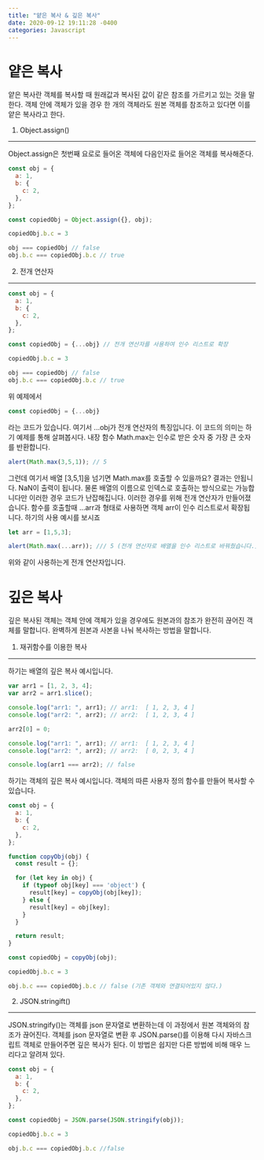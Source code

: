 ```yaml
---
title: "얕은 복사 & 깊은 복사"
date: 2020-09-12 19:11:28 -0400
categories: Javascript
---
```


얕은 복사
===
얕은 복사란 객체를 복사할 때 원래값과 복사된 값이 같은 참조를
가르키고 있는 것을 말한다. 객체 안에 객체가 있을 경우 한 개의 객체라도
원본 객체를 참조하고 있다면 이를 얕은 복사라고 한다.

1. Object.assign()
---

Object.assign은 첫번째 요로로 들어온 객체에 다음인자로 들어온 객체를 복사해준다.

``` javascript
const obj = {
  a: 1,
  b: {
    c: 2,
  },
};

const copiedObj = Object.assign({}, obj);

copiedObj.b.c = 3

obj === copiedObj // false
obj.b.c === copiedObj.b.c // true
```
2. 전개 연산자
---

``` javascript
const obj = {
  a: 1,
  b: {
    c: 2,
  },
};

const copiedObj = {...obj} // 전개 연산자를 사용하여 인수 리스트로 확장

copiedObj.b.c = 3

obj === copiedObj // false
obj.b.c === copiedObj.b.c // true
```
위 예제에서 
``` javascript
const copiedObj = {...obj}
```
라는 코드가 있습니다. 여기서 ...obj가 전개 연산자의 특징입니다. 이 코드의 의미는 하기 예제를 통해 살펴봅시다.
내장 함수 Math.max는 인수로 받은 숫자 중 가장 큰 숫자를 반환합니다.
``` javascript
alert(Math.max(3,5,1)); // 5
```
그런데 여기서 배열 [3,5,1]을 넘기면 Math.max를 호출할 수 있을까요?
결과는 안됩니다. NaN이 출력이 됩니다. 물론 배열의 이름으로
인덱스로 호출하는 방식으로는 가능합니다만 이러한 경우 코드가 난잡해집니다.
이러한 경우를 위해 전개 연산자가 만들어졌습니다.
함수를 호출할때 ...arr과 형태로 사용하면 객체 arr이 인수 리스트로서 확장됩니다.
하기의 사용 예시를 보시죠
``` javascript
let arr = [1,5,3];

alert(Math.max(...arr)); /// 5 (전개 연산자로 배열을 인수 리스트로 바꿔줬습니다.)
```
위와 같이 사용하는게 전개 연산자입니다.

깊은 복사
===
깊은 복사된 객체는 객체 안에 객체가 있을 경우에도 원본과의 참조가 완전히 끊어진 객체를 말합니다.
완벽하게 원본과 사본을 나눠 복사하는 방법을 말합니다.

1. 재귀함수를 이용한 복사
---

하기는 배열의 깊은 복사 예시입니다.

```javascript
var arr1 = [1, 2, 3, 4];
var arr2 = arr1.slice();

console.log("arr1: ", arr1); // arr1:  [ 1, 2, 3, 4 ]
console.log("arr2: ", arr2); // arr2:  [ 1, 2, 3, 4 ]

arr2[0] = 0;

console.log("arr1: ", arr1); // arr1:  [ 1, 2, 3, 4 ]
console.log("arr2: ", arr2); // arr2:  [ 0, 2, 3, 4 ]

console.log(arr1 === arr2); // false
```

하기는 객체의 깊은 복사 예시입니다.
객체의 따른 사용자 정의 함수를 만들어 복사할 수 있습니다.

```javascript
const obj = {
  a: 1,
  b: {
    c: 2,
  },
};

function copyObj(obj) {
  const result = {};

  for (let key in obj) {
    if (typeof obj[key] === 'object') {
      result[key] = copyObj(obj[key]);
    } else {
      result[key] = obj[key];
    }
  }

  return result;
}

const copiedObj = copyObj(obj);

copiedObj.b.c = 3

obj.b.c === copiedObj.b.c // false (기존 객체와 연결되어있지 않다.) 
```

2. JSON.stringift()
---
JSON.stringify()는 객체를 json 문자열로 변환하는데 이 과정에서 원본 객체와의 참조가 끊어진다.
객체를 json 문자열로 변환 후 JSON.parse()를 이용해 다시 자바스크립트 객체로 만들어주면 깊은 복사가 된다.
이 방법은 쉽지만 다른 방법에 비해 매우 느리다고 알려져 있다.
``` javascript
const obj = {
  a: 1,
  b: {
    c: 2,
  },
};

const copiedObj = JSON.parse(JSON.stringify(obj));

copiedObj.b.c = 3

obj.b.c === copiedObj.b.c //false 
```
